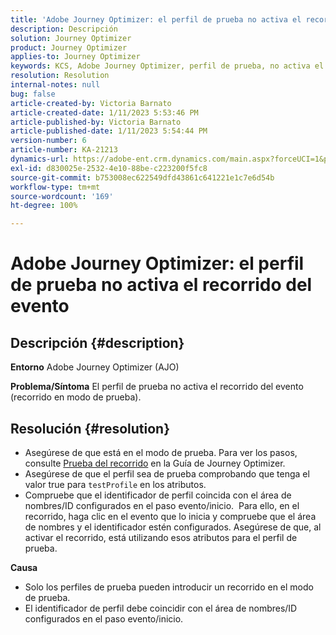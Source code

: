 ```yaml
---
title: 'Adobe Journey Optimizer: el perfil de prueba no activa el recorrido del evento'
description: Descripción
solution: Journey Optimizer
product: Journey Optimizer
applies-to: Journey Optimizer
keywords: KCS, Adobe Journey Optimizer, perfil de prueba, no activa el recorrido de evento, AJO
resolution: Resolution
internal-notes: null
bug: false
article-created-by: Victoria Barnato
article-created-date: 1/11/2023 5:53:46 PM
article-published-by: Victoria Barnato
article-published-date: 1/11/2023 5:54:44 PM
version-number: 6
article-number: KA-21213
dynamics-url: https://adobe-ent.crm.dynamics.com/main.aspx?forceUCI=1&pagetype=entityrecord&etn=knowledgearticle&id=b09b7ee4-d891-ed11-aad1-6045bd006d92
exl-id: d830025e-2532-4e10-88be-c223200f5fc8
source-git-commit: b753008ec622549dfd43861c641221e1c7e6d54b
workflow-type: tm+mt
source-wordcount: '169'
ht-degree: 100%

---
```


# Adobe Journey Optimizer: el perfil de prueba no activa el recorrido del evento

## Descripción {#description}

<b>Entorno</b>
Adobe Journey Optimizer (AJO)


<b>Problema/Síntoma</b>
El perfil de prueba no activa el recorrido del evento (recorrido en modo de prueba).


## Resolución {#resolution}


- Asegúrese de que está en el modo de prueba. Para ver los pasos, consulte [Prueba del recorrido](https://experienceleague.adobe.com/docs/journey-optimizer/using/orchestrate-journeys/create-journey/testing-the-journey.html?lang=es) en la Guía de Journey Optimizer.
- Asegúrese de que el perfil sea de prueba comprobando que tenga el valor true para `testProfile` en los atributos.
- Compruebe que el identificador de perfil coincida con el área de nombres/ID configurados en el paso evento/inicio.  Para ello, en el recorrido, haga clic en el evento que lo inicia y compruebe que el área de nombres y el identificador estén configurados. Asegúrese de que, al activar el recorrido, está utilizando esos atributos para el perfil de prueba.

<b>Causa</b>
- Solo los perfiles de prueba pueden introducir un recorrido en el modo de prueba.
- El identificador de perfil debe coincidir con el área de nombres/ID configurados en el paso evento/inicio.
